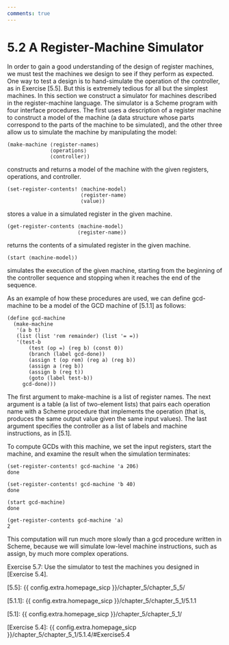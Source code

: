```yaml
---
comments: true
---
```


# 5.2 A Register-Machine Simulator
In order to gain a good understanding of the design of register machines, we must test the machines we design to see if they perform as expected. One way to test a design is to hand-simulate the operation of the controller, as in Exercise [5.5]. But this is extremely tedious for all but the simplest machines. In this section we construct a simulator for machines described in the register-machine language. The simulator is a Scheme program with four interface procedures. The first uses a description of a register machine to construct a model of the machine (a data structure whose parts correspond to the parts of the machine to be simulated), and the other three allow us to simulate the machine by manipulating the model:

```
(make-machine ⟨register-names⟩
              ⟨operations⟩
              ⟨controller⟩)
```              
constructs and returns a model of the machine with the given registers, operations, and controller.

```
(set-register-contents! ⟨machine-model⟩ 
                        ⟨register-name⟩ 
                        ⟨value⟩)
```
stores a value in a simulated register in the given machine.

```
(get-register-contents ⟨machine-model⟩
                       ⟨register-name⟩)
```
returns the contents of a simulated register in the given machine.

```
(start ⟨machine-model⟩)
```
simulates the execution of the given machine, starting from the beginning of the controller sequence and stopping when it reaches the end of the sequence.

As an example of how these procedures are used, we can define gcd-machine to be a model of the GCD machine of [5.1.1] as follows:

```
(define gcd-machine
  (make-machine
   '(a b t)
   (list (list 'rem remainder) (list '= =))
   '(test-b
       (test (op =) (reg b) (const 0))
       (branch (label gcd-done))
       (assign t (op rem) (reg a) (reg b))
       (assign a (reg b))
       (assign b (reg t))
       (goto (label test-b))
     gcd-done)))
```

The first argument to make-machine is a list of register names. The next argument is a table (a list of two-element lists) that pairs each operation name with a Scheme procedure that implements the operation (that is, produces the same output value given the same input values). The last argument specifies the controller as a list of labels and machine instructions, as in [5.1].

To compute GCDs with this machine, we set the input registers, start the machine, and examine the result when the simulation terminates:

```
(set-register-contents! gcd-machine 'a 206)
done

(set-register-contents! gcd-machine 'b 40)
done

(start gcd-machine)
done

(get-register-contents gcd-machine 'a)
2
```

This computation will run much more slowly than a gcd procedure written in Scheme, because we will simulate low-level machine instructions, such as assign, by much more complex operations.

<div id="Exercise5.7" markdown>

Exercise 5.7: Use the simulator to test the machines you designed in [Exercise 5.4].
</div>

[5.5]: {{ config.extra.homepage_sicp }}/chapter_5/chapter_5_5/

[5.1.1]: {{ config.extra.homepage_sicp }}/chapter_5/chapter_5_1/5.1.1

[5.1]: {{ config.extra.homepage_sicp }}/chapter_5/chapter_5_1/

[Exercise 5.4]: {{ config.extra.homepage_sicp }}/chapter_5/chapter_5_1/5.1.4/#Exercise5.4